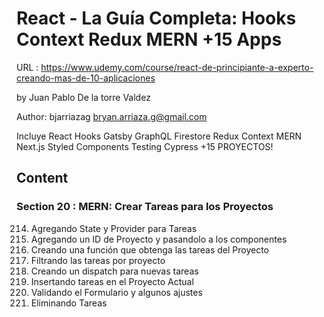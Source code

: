 # React - La Guía Completa: Hooks Context Redux MERN +15 Apps

URL : https://www.udemy.com/course/react-de-principiante-a-experto-creando-mas-de-10-aplicaciones

by Juan Pablo De la torre Valdez

Author: bjarriazag <bryan.arriaza.g@gmail.com>

Incluye React Hooks Gatsby GraphQL Firestore Redux Context MERN Next.js Styled Components Testing Cypress +15 PROYECTOS!

## Content

### Section 20 : MERN: Crear Tareas para los Proyectos

214. Agregando State y Provider para Tareas
215. Agregando un ID de Proyecto y pasandolo a los componentes
216. Creando una función que obtenga las tareas del Proyecto
217. Filtrando las tareas por proyecto
218. Creando un dispatch para nuevas tareas
219. Insertando tareas en el Proyecto Actual
220. Validando el Formulario y algunos ajustes
221. Eliminando Tareas
